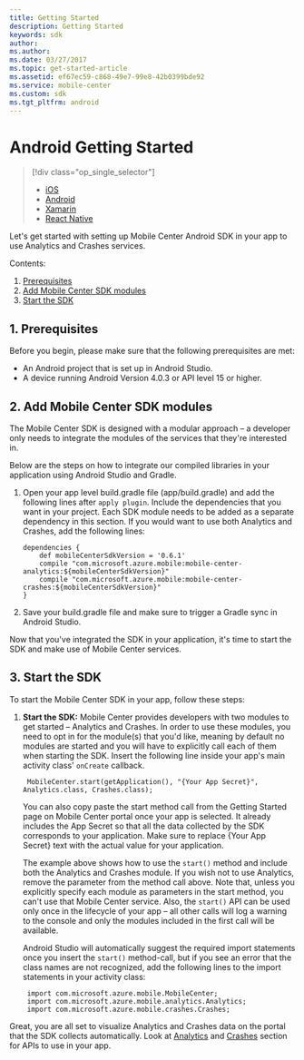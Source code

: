 ```yaml
---
title: Getting Started
description: Getting Started
keywords: sdk
author:
ms.author:
ms.date: 03/27/2017
ms.topic: get-started-article
ms.assetid: ef67ec59-c868-49e7-99e8-42b0399bde92
ms.service: mobile-center
ms.custom: sdk
ms.tgt_pltfrm: android
---
```


# Android Getting Started

> [!div class="op_single_selector"]
> * [iOS](ios.md)
> * [Android](android.md)
> * [Xamarin](xamarin.md)
> * [React Native](react-native.md)

Let's get started with setting up Mobile Center Android SDK in your app to use Analytics and Crashes services.

Contents:

1. [Prerequisites](#1-prerequisites)
2. [Add Mobile Center SDK modules](#2-add-mobile-center-sdk-modules)
3. [Start the SDK](#3-start-the-sdk)

## 1. Prerequisites

Before you begin, please make sure that the following prerequisites are met:

* An Android project that is set up in Android Studio.
* A device running Android Version 4.0.3 or API level 15 or higher.

## 2. Add Mobile Center SDK modules

The Mobile Center SDK is designed with a modular approach – a developer only needs to integrate the modules of the services that they're interested in.

Below are the steps on how to integrate our compiled libraries in your application using Android Studio and Gradle.

 1. Open your app level build.gradle file (app/build.gradle) and add the following lines after `apply plugin`. Include the dependencies that you want in your project. Each SDK module needs to be added as a separate dependency in this section. If you would want to use both Analytics and Crashes, add the following lines:

        dependencies {
            def mobileCenterSdkVersion = '0.6.1'
            compile "com.microsoft.azure.mobile:mobile-center-analytics:${mobileCenterSdkVersion}"
            compile "com.microsoft.azure.mobile:mobile-center-crashes:${mobileCenterSdkVersion}"
        }

 2. Save your build.gradle file and make sure to trigger a Gradle sync in Android Studio.

Now that you've integrated the SDK in your application, it's time to start the SDK and make use of Mobile Center services.

## 3. Start the SDK

To start the Mobile Center SDK in your app, follow these steps:

1. **Start the SDK:**  Mobile Center provides developers with two modules to get started – Analytics and Crashes. In order to use these modules, you need to opt in for the module(s) that you'd like, meaning by default no modules are started and you will have to explicitly call each of them when starting the SDK. Insert the following line inside your app's main activity class' `onCreate` callback.

        MobileCenter.start(getApplication(), "{Your App Secret}", Analytics.class, Crashes.class);

    You can also copy paste the start method call from the Getting Started page on Mobile Center portal once your app is selected. It already includes the App Secret so that all the data collected by the SDK corresponds to your application. Make sure to replace {Your App Secret} text with the actual value for your application.

    The example above shows how to use the `start()` method and include both the Analytics and Crashes module. If you wish not to use Analytics, remove the parameter from the method call above. Note that, unless you explicitly specify each module as parameters in the start method, you can't use that Mobile Center service. Also, the `start()` API can be used only once in the lifecycle of your app – all other calls will log a warning to the console and only the modules included in the first call will be available.

    Android Studio will automatically suggest the required import statements once you insert the `start()` method-call, but if you see an error that the class names are not recognized, add the following lines to the import statements in your activity class:

        import com.microsoft.azure.mobile.MobileCenter;
        import com.microsoft.azure.mobile.analytics.Analytics;
        import com.microsoft.azure.mobile.crashes.Crashes;

Great, you are all set to visualize Analytics and Crashes data on the portal that the SDK collects automatically. Look at [Analytics](~/sdk/analytics/android.md) and [Crashes](~/sdk/crashes/android.md) section for APIs to use in your app.
